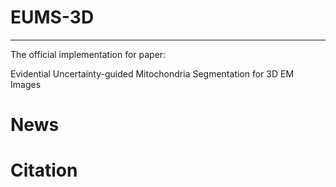 # EUMS-3D
-------
The official implementation for paper:

Evidential Uncertainty-guided Mitochondria Segmentation for 3D EM Images

# News

# Citation
